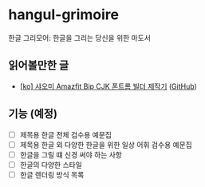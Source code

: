 # hangul-grimoire

한글 그리모어: 한글을 그리는 당신을 위한 마도서

## 읽어볼만한 글

- [[ko] 샤오미 Amazfit Bip CJK 폰트롬 빌더 제작기](https://blog.quendi.moe/2018/08/31/ko-%EC%83%A4%EC%98%A4%EB%AF%B8-amazfit-bip-cjk-%ED%8F%B0%ED%8A%B8%EB%A1%AC-%EB%B9%8C%EB%8D%94-%EC%A0%9C%EC%9E%91%EA%B8%B0/) ([GitHub](https://github.com/perillamint/amazfit-bip-cjk-font))


## 기능 (예정)

- [ ] 제목용 한글 전체 검수용 예문집
- [ ] 제목용 한글 외 다양한 한글을 위한 일상 어휘 검수용 예문집
- [ ] 한글을 그릴 떄 신경 써야 하는 사항
- [ ] 한글의 다양한 스타일
- [ ] 한글 렌더링 방식 목록

